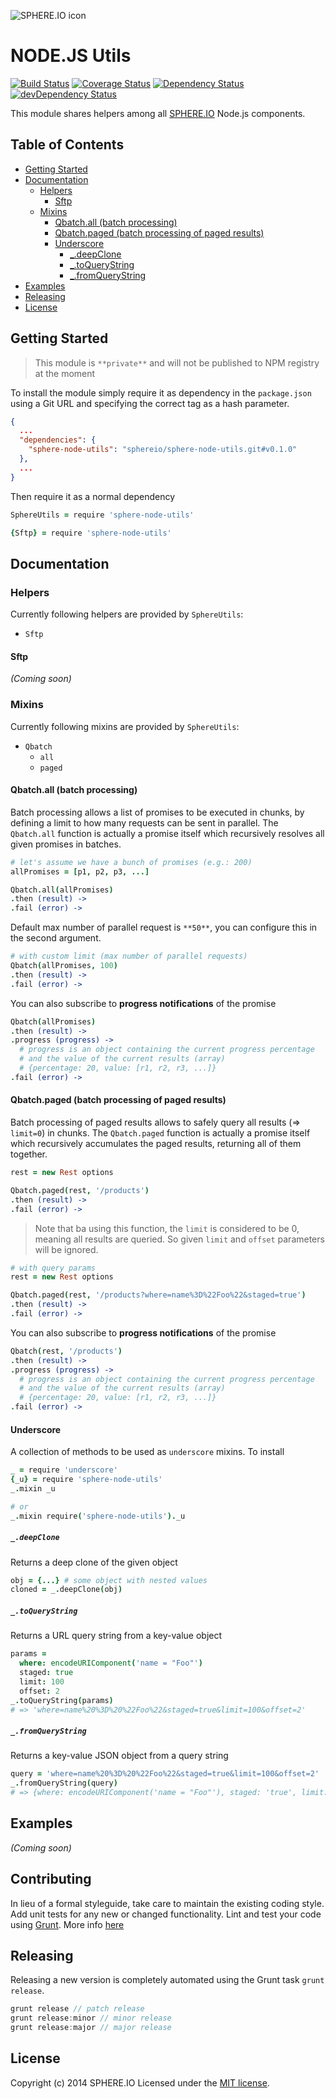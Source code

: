 ![SPHERE.IO icon](https://admin.sphere.io/assets/images/sphere_logo_rgb_long.png)

# NODE.JS Utils

[![Build Status](https://secure.travis-ci.org/sphereio/sphere-node-utils.png?branch=master)](http://travis-ci.org/sphereio/sphere-node-utils) [![Coverage Status](https://coveralls.io/repos/sphereio/sphere-node-utils/badge.png)](https://coveralls.io/r/sphereio/sphere-node-utils) [![Dependency Status](https://david-dm.org/sphereio/sphere-node-utils.png?theme=shields.io)](https://david-dm.org/sphereio/sphere-node-utils) [![devDependency Status](https://david-dm.org/sphereio/sphere-node-utils/dev-status.png?theme=shields.io)](https://david-dm.org/sphereio/sphere-node-utils#info=devDependencies)

This module shares helpers among all [SPHERE.IO](http://sphere.io/) Node.js components.

## Table of Contents
* [Getting Started](#getting-started)
* [Documentation](#documentation)
  * [Helpers](#helpers)
    * [Sftp](#sftp)
  * [Mixins](#mixins)
    * [Qbatch.all (batch processing)](#qbatchall-batch-processing)
    * [Qbatch.paged (batch processing of paged results)](#qbatchpaged-batch-processing-of-paged-results)
    * [Underscore](#underscore)
      * [_.deepClone](#_deepclone)
      * [_.toQueryString](#_toquerystring)
      * [_.fromQueryString](#_fromquerystring)
* [Examples](#examples)
* [Releasing](#releasing)
* [License](#license)


## Getting Started
> This module is `**private**` and will not be published to NPM registry at the moment

To install the module simply require it as dependency in the `package.json` using a Git URL and specifying the correct tag as a hash parameter.

```json
{
  ...
  "dependencies": {
    "sphere-node-utils": "sphereio/sphere-node-utils.git#v0.1.0"
  },
  ...
}
```

Then require it as a normal dependency

```coffeescript
SphereUtils = require 'sphere-node-utils'

{Sftp} = require 'sphere-node-utils'
```

## Documentation

### Helpers
Currently following helpers are provided by `SphereUtils`:

- `Sftp`

#### Sftp
_(Coming soon)_

### Mixins
Currently following mixins are provided by `SphereUtils`:

- `Qbatch`
  - `all`
  - `paged`

#### Qbatch.all (batch processing)
Batch processing allows a list of promises to be executed in chunks, by defining a limit to how many requests can be sent in parallel.
The `Qbatch.all` function is actually a promise itself which recursively resolves all given promises in batches.

```coffeescript
# let's assume we have a bunch of promises (e.g.: 200)
allPromises = [p1, p2, p3, ...]

Qbatch.all(allPromises)
.then (result) ->
.fail (error) ->
```

Default max number of parallel request is `**50**`, you can configure this in the second argument.

```coffeescript
# with custom limit (max number of parallel requests)
Qbatch(allPromises, 100)
.then (result) ->
.fail (error) ->
```

You can also subscribe to **progress notifications** of the promise

```coffeescript
Qbatch(allPromises)
.then (result) ->
.progress (progress) ->
  # progress is an object containing the current progress percentage
  # and the value of the current results (array)
  # {percentage: 20, value: [r1, r2, r3, ...]}
.fail (error) ->
```

#### Qbatch.paged (batch processing of paged results)
Batch processing of paged results allows to safely query all results (=> `limit=0`) in chunks.
The `Qbatch.paged` function is actually a promise itself which recursively accumulates the paged results, returning all of them together.

```coffeescript
rest = new Rest options

Qbatch.paged(rest, '/products')
.then (result) ->
.fail (error) ->
```

> Note that ba using this function, the `limit` is considered to be 0, meaning all results are queried. So given `limit` and `offset` parameters will be ignored.

```coffeescript
# with query params
rest = new Rest options

Qbatch.paged(rest, '/products?where=name%3D%22Foo%22&staged=true')
.then (result) ->
.fail (error) ->
```

You can also subscribe to **progress notifications** of the promise

```coffeescript
Qbatch(rest, '/products')
.then (result) ->
.progress (progress) ->
  # progress is an object containing the current progress percentage
  # and the value of the current results (array)
  # {percentage: 20, value: [r1, r2, r3, ...]}
.fail (error) ->
```

#### Underscore
A collection of methods to be used as `underscore` mixins. To install

```coffeescript
_ = require 'underscore'
{_u} = require 'sphere-node-utils'
_.mixin _u

# or
_.mixin require('sphere-node-utils')._u
```

##### `_.deepClone`
Returns a deep clone of the given object

```coffeescript
obj = {...} # some object with nested values
cloned = _.deepClone(obj)
```

##### `_.toQueryString`
Returns a URL query string from a key-value object

```coffeescript
params =
  where: encodeURIComponent('name = "Foo"')
  staged: true
  limit: 100
  offset: 2
_.toQueryString(params)
# => 'where=name%20%3D%20%22Foo%22&staged=true&limit=100&offset=2'
```

##### `_.fromQueryString`
Returns a key-value JSON object from a query string

```coffeescript
query = 'where=name%20%3D%20%22Foo%22&staged=true&limit=100&offset=2'
_.fromQueryString(query)
# => {where: encodeURIComponent('name = "Foo"'), staged: 'true', limit: '100', offset: '2'}
```

## Examples
_(Coming soon)_

## Contributing
In lieu of a formal styleguide, take care to maintain the existing coding style. Add unit tests for any new or changed functionality. Lint and test your code using [Grunt](http://gruntjs.com/).
More info [here](CONTRIBUTING.md)

## Releasing
Releasing a new version is completely automated using the Grunt task `grunt release`.

```javascript
grunt release // patch release
grunt release:minor // minor release
grunt release:major // major release
```

## License
Copyright (c) 2014 SPHERE.IO
Licensed under the [MIT license](LICENSE-MIT).
